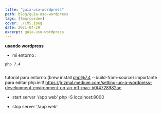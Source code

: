 ```yaml
---
title: "guia-uso-wordpress"
path: blog/guia-uso-wordpress
tags: [fmarcosdev]
cover: ./CMS.jpeg
date: 2021-04-29
excerpt: guia-uso-wordpress
---
```


**usando wordpress**

- mi entorno :

```
php 7.4


```

tutorial para entorno (brew install php@7.4 --build-from-source) importante para editar php.init!
https://jrizmal.medium.com/setting-up-a-wordpress-development-environment-on-an-m1-mac-b0f4728982ae

- start server '/app web'
  php -S localhost:8000

- stop server '/app web'
